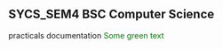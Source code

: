 ## SYCS_SEM4 BSC Computer Science
practicals documentation
<span style="color: green"> Some green text </span>
